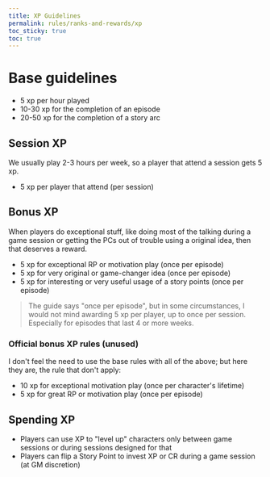 ```yaml
---
title: XP Guidelines
permalink: rules/ranks-and-rewards/xp
toc_sticky: true
toc: true
---
```


# Base guidelines

-   5 xp per hour played
-   10-30 xp for the completion of an episode
-   20-50 xp for the completion of a story arc

## Session XP

We usually play 2-3 hours per week, so a player that attend a session gets 5 xp.

-   5 xp per player that attend (per session)

## Bonus XP

When players do exceptional stuff, like doing most of the talking during a game session or getting the PCs out of trouble using a original idea, then that deserves a reward.

-   5 xp for exceptional RP or motivation play (once per episode)
-   5 xp for very original or game-changer idea (once per episode)
-   5 xp for interesting or very useful usage of a story points (once per episode)

> The guide says "once per episode", but in some circumstances, I would not mind awarding 5 xp per player, up to once per session.
> Especially for episodes that last 4 or more weeks.

### Official bonus XP rules (unused)

I don't feel the need to use the base rules with all of the above; but here they are, the rule that don't apply:

-   10 xp for exceptional motivation play (once per character's lifetime)
-   5 xp for great RP or motivation play (once per episode)

## Spending XP

-   Players can use XP to "level up" characters only between game sessions or during sessions designed for that
-   Players can flip a Story Point to invest XP or CR during a game session (at GM discretion)
